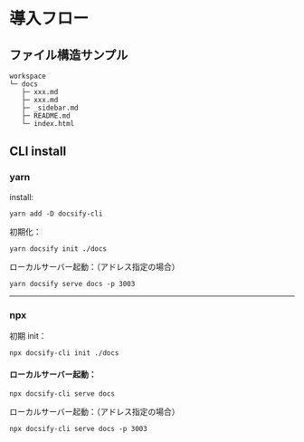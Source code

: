 # 導入フロー

## ファイル構造サンプル

```
workspace
└─ docs
   ├─ xxx.md
   ├─ xxx.md
   ├─ _sidebar.md
   ├─ README.md
   └─ index.html
```

## CLI install

### yarn

install:

```
yarn add -D docsify-cli
```

初期化：

```
yarn docsify init ./docs
```

ローカルサーバー起動：（アドレス指定の場合）

```
yarn docsify serve docs -p 3003
```

---

### npx

初期 init：

```
npx docsify-cli init ./docs
```

#### ローカルサーバー起動：

```
npx docsify-cli serve docs
```

ローカルサーバー起動：（アドレス指定の場合）

```
npx docsify-cli serve docs -p 3003
```
